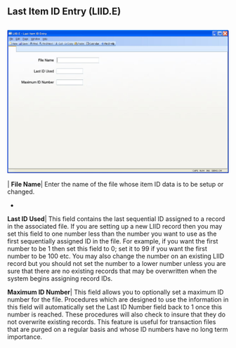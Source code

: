 ## Last Item ID Entry (LIID.E)
<PageHeader />

##

![](./LIID-E-1.jpg)

| **File Name**|  Enter the name of the file whose item ID data is to be setup
or changed.

-  
**Last ID Used**|  This field contains the last sequential ID assigned to a
record in the associated file. If you are setting up a new LIID record then
you may set this field to one number less than the number you want to use as
the first sequentially assigned ID in the file. For example, if you want the
first number to be 1 then set this field to 0; set it to 99 if you want the
first number to be 100 etc. You may also change the number on an existing LIID
record but you should not set the number to a lower number unless you are sure
that there are no existing records that may be overwritten when the system
begins assigning record IDs.

**Maximum ID Number**|  This field allows you to optionally set a maximum ID
number for the file. Procedures which are designed to use the information in
this field will automatically set the Last ID Number field back to 1 once this
number is reached. These procedures will also check to insure that they do not
overwrite existing records. This feature is useful for transaction files that
are purged on a regular basis and whose ID numbers have no long term
importance.


<badge text= "Version 8.10.57 " vertical="middle" />

<PageFooter />
